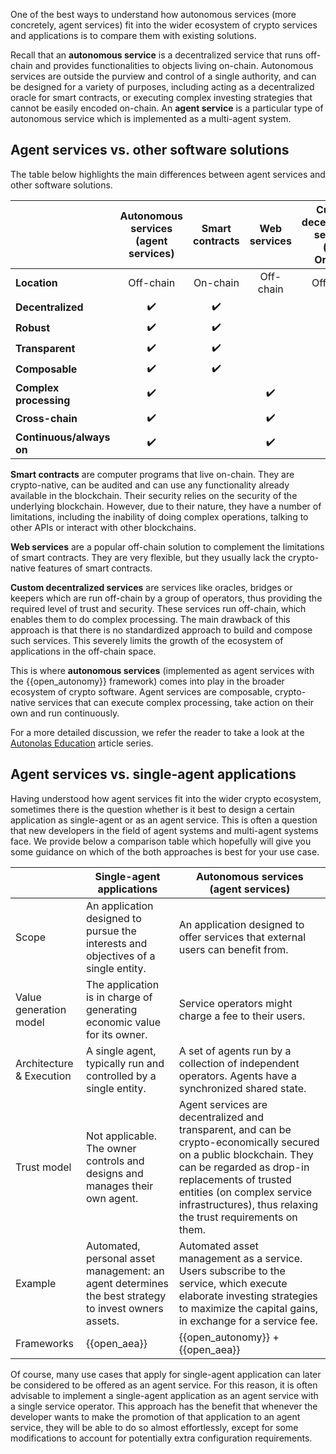One of the best ways to understand how autonomous services (more concretely, agent services) fit into
the wider ecosystem of crypto services and applications is to compare them with existing solutions.

Recall that an **autonomous service** is a decentralized service that runs off-chain and provides functionalities to objects living on-chain. Autonomous services are outside the purview and control of a single authority, and can be designed for a variety of purposes, including acting as a decentralized oracle for smart contracts, or executing complex investing strategies that cannot be easily encoded on-chain. An **agent service** is a particular type of autonomous service which is implemented as a multi-agent system.

## Agent services vs. other software solutions

The table below highlights the main differences between agent services and other software solutions.

|                          | Autonomous services (agent services) |   Smart contracts  |    Web services    | Custom decentralized services (e.g., Oracles) |
|--------------------------|:-------------------:|:------------------:|:------------------:|:---------------------------------------------:|
| **Location**             |      Off-chain      |      On-chain      |      Off-chain     |                   Off-chain                   |
| **Decentralized**        |  :heavy_check_mark: | :heavy_check_mark: |                    |               :heavy_check_mark:              |
| **Robust**               |  :heavy_check_mark: | :heavy_check_mark: |                    |               :heavy_check_mark:              |
| **Transparent**          |  :heavy_check_mark: | :heavy_check_mark: |                    |               :heavy_check_mark:              |
| **Composable**           |  :heavy_check_mark: | :heavy_check_mark: |                    |                                               |
| **Complex processing**   |  :heavy_check_mark: |                    | :heavy_check_mark: |               :heavy_check_mark:              |
| **Cross-chain**          |  :heavy_check_mark: |                    | :heavy_check_mark: |               :heavy_check_mark:              |
| **Continuous/always on** |  :heavy_check_mark: |                    | :heavy_check_mark: |               :heavy_check_mark:              |

**Smart contracts** are computer programs that live on-chain. They are crypto-native, can be audited and can use any functionality already available in the blockchain. Their security relies
on the security of the underlying blockchain. However, due to their nature, they have a number of limitations, including the inability of doing complex operations, talking to other APIs or interact with other blockchains.

**Web services** are a popular off-chain solution to complement the limitations of smart contracts. They are very flexible, but they usually lack the crypto-native features of smart contracts.

**Custom decentralized services** are services like oracles, bridges or keepers which are run off-chain by a group of operators, thus providing the required level of trust and security. These services run off-chain, which enables them to do complex processing. The main drawback of this approach is that there is no standardized approach to build and compose such services. This severely limits the growth of the ecosystem of applications in the off-chain space.

This is where **autonomous services** (implemented as agent services with the {{open_autonomy}} framework) comes into play in the broader ecosystem of crypto software. Agent services are composable, crypto-native services that can execute complex processing, take action on their own and run continuously.

For a more detailed discussion, we refer the reader to take a look at the [Autonolas Education](https://www.autonolas.network/education-articles) article series.


## Agent services vs. single-agent applications

Having understood how agent services fit into the wider crypto ecosystem, sometimes there is the question whether is it best to design a certain application as single-agent or as an agent service.
This is often a question that new developers in the field of agent systems and multi-agent systems face. We provide below a comparison table which hopefully will give you some guidance on which of the both approaches is best for your use case.

|       | Single-agent applications             | Autonomous services (agent services) |
| ----------- | ------------------------------------ | --- |
| Scope | An application designed to pursue the interests and objectives of a single entity. | An application designed to offer services that external users can benefit from. |
| Value generation model | The application is in charge of generating economic value for its owner. | Service operators might charge a fee to their users. |
| Architecture & Execution | A single agent, typically run and controlled by a single entity. | A set of agents run by a collection of independent operators. Agents have a synchronized shared state. |
| Trust model | Not applicable. The owner controls and designs and manages their own agent. | Agent services are decentralized and transparent, and can be crypto-economically secured on a public blockchain. They can be regarded as drop-in replacements of trusted entities (on complex service infrastructures), thus relaxing the trust requirements on them. |
| Example | Automated, personal asset management: an agent determines the best strategy to invest owners assets. | Automated asset management as a service. Users subscribe to the service, which execute elaborate investing strategies to maximize the capital gains, in exchange for a service fee. |
| Frameworks   | {{open_aea}} | {{open_autonomy}} + {{open_aea}} |

Of course, many use cases that apply for single-agent application can later be considered to be offered as an agent service. For this reason, it is often advisable to implement a single-agent application as an agent service with a single service operator. This approach has the benefit that whenever the developer wants to make the promotion of that application to an agent service, they will be able to do so almost effortlessly, except for some modifications to account for potentially extra configuration requirements.
